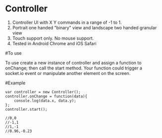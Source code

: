 Controller
==========

1. Controller UI with X Y commands in a range of -1 to 1.
1. Portrait one handed "binary" view and landscape two handed granular view
1. Touch support only. No mouse support.
1. Tested in Android Chrome and iOS Safari

#To use

To use create a new instance of controller and assign a function to onChange; then call the start method. Your function could trigger a socket.io event or manipulate another element on the screen.

#Example


    var controller = new Controller();
    controller.onChange = function(data){
        console.log(data.x, data.y);
    };
    controller.start();

    //0,0
    //-1,1
    //1,-1
    //0.96,-0.23
